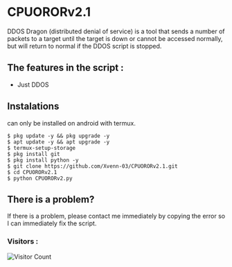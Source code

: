 # CPUORORv2.1
DDOS Dragon (distributed denial of service) is a tool that sends a number of packets to a target until the target is down or cannot be accessed normally, but will return to normal if the DDOS script is stopped. 

## The features in the script : 
- Just DDOS

## Instalations
can only be installed on android with termux.
```
$ pkg update -y && pkg upgrade -y
$ apt update -y && apt upgrade -y
$ termux-setup-storage
$ pkg install git
$ pkg install python -y
$ git clone https://github.com/Xvenn-03/CPUORORv2.1.git
$ cd CPUORORv2.1
$ python CPUORORv2.py
```
## There is a problem?
If there is a problem, please contact me immediately by copying the error so I can immediately fix the script.

### Visitors :
![Visitor Count](https://profile-counter.glitch.me/Xvenn-03/count.svg)

